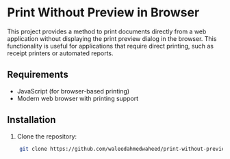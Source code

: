 # Print Without Preview in Browser

This project provides a method to print documents directly from a web application without displaying the print preview dialog in the browser. This functionality is useful for applications that require direct printing, such as receipt printers or automated reports.

## Requirements

- JavaScript (for browser-based printing)
- Modern web browser with printing support

## Installation

1. Clone the repository:

```bash
    git clone https://github.com/waleedahmedwaheed/print-without-preview-in-browser.git
```

